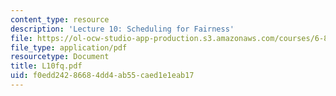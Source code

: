 ```yaml
---
content_type: resource
description: 'Lecture 10: Scheduling for Fairness'
file: https://ol-ocw-studio-app-production.s3.amazonaws.com/courses/6-829-computer-networks-fall-2002/f0edd24286684dd4ab55caed1e1eab17_L10fq.pdf
file_type: application/pdf
resourcetype: Document
title: L10fq.pdf
uid: f0edd242-8668-4dd4-ab55-caed1e1eab17
---
```

